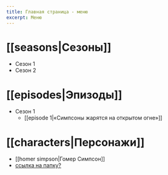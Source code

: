 ```yaml
---
title: Главная страница - меню
excerpt: Меню
---
```

# [[seasons|Сезоны]]
- Сезон 1
- Сезон 2

# [[episodes|Эпизоды]]
- Сезон 1
	- [[episode 1|«Симпсоны жарятся на открытом огне»]]

# [[characters|Персонажи]]
 * [[homer simpson|Гомер Симпсон]]
 * [ссылка на папку?](./characters/)